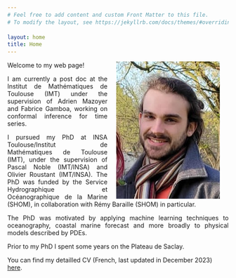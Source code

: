 ```yaml
---
# Feel free to add content and custom Front Matter to this file.
# To modify the layout, see https://jekyllrb.com/docs/themes/#overriding-theme-defaults

layout: home
title: Home
---
```

<p> <img src="online_files/img/smile_london.jpg" alt="" style="float:right;width=50px;heigth:100px" hspace=20px></p>

Welcome to my web page!
<p align="justify">
I am currently a post doc at the Institut de Mathématiques de Toulouse (IMT) under the supervision of Adrien Mazoyer and Fabrice Gamboa, working on conformal inference for time series.</p>
<p align="justify">
 I pursued my PhD at INSA Toulouse/Institut de Mathématiques de Toulouse (IMT), under the supervision of Pascal Noble (IMT/INSA) and Olivier Roustant (IMT/INSA). The PhD was funded by the Service Hydrographique et Océanographique de la Marine (SHOM), in collaboration with Rémy Baraille (SHOM) in particular.</p>
<p align="justify">
The PhD was motivated by applying machine learning techniques to oceanography, coastal marine forecast and more broadly to physical models described by PDEs.</p>

Prior to my PhD I spent some years on the Plateau de Saclay.

You can find my detailled CV (French, last updated in December 2023) <a href="online_files/pdf/site_cv.pdf">here</a>.
